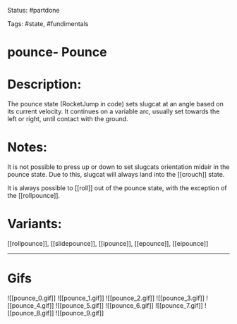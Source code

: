 Status: #partdone 

Tags: #state, #fundimentals

# pounce- Pounce
# Description:
The pounce state (RocketJump in code) sets slugcat at an angle based on its current velocity. It continues on a variable arc, usually set towards the left or right, until contact with the ground.

# Notes:
It is not possible to press up or down to set slugcats orientation midair in the pounce state. Due to this, slugcat will always land into the [[crouch]] state.

It is always possible to [[roll]] out of the pounce state, with the exception of the [[rollpounce]].

# Variants:
[[rollpounce]], [[slidepounce]], [[ipounce]], [[epounce]], [[eipounce]]

___
# Gifs
![[pounce_0.gif]]
![[pounce_1.gif]]
![[pounce_2.gif]]
![[pounce_3.gif]]
![[pounce_4.gif]]
![[pounce_5.gif]]
![[pounce_6.gif]]
![[pounce_7.gif]]
![[pounce_8.gif]]
![[pounce_9.gif]]